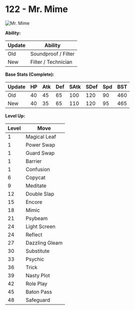 # 122 - Mr. Mime
![][122]

**Ability:**

Update | Ability
---    | ---
Old    | Soundproof / Filter
New    | Filter / Technician

**Base Stats (Complete):**

Update | HP | Atk | Def | SAtk | SDef | Spd | BST
---    | ---| --- | --- | ---  | ---  | --- | ---
Old    | 40 |  45 |  65 |  100  |  120  |  90  |  460
New    | 40 |  35 |  65 |  110  |  120  |  95  |  465

**Level Up:**

Level | Move
---   | ---
  1   | Magical Leaf
  1   | Power Swap
  1   | Guard Swap
  1   | Barrier
  1   | Confusion
  6   | Copycat
  9   | Meditate
 12   | Double Slap
 15   | Encore
 18   | Mimic
 21   | Psybeam
 24   | Light Screen
 24   | Reflect
 27   | Dazzling Gleam
 30   | Substitute
 33   | Psychic
 36   | Trick
 39   | Nasty Plot
 42   | Role Play
 45   | Baton Pass
 48   | Safeguard



[122]: https://raw.githubusercontent.com/PokeAPI/sprites/master/sprites/pokemon/122.png "Mr. Mime"
